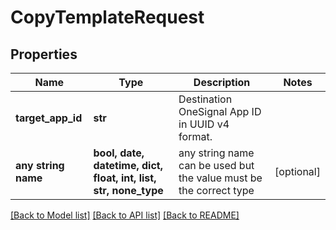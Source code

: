 # CopyTemplateRequest


## Properties
Name | Type | Description | Notes
------------ | ------------- | ------------- | -------------
**target_app_id** | **str** | Destination OneSignal App ID in UUID v4 format. | 
**any string name** | **bool, date, datetime, dict, float, int, list, str, none_type** | any string name can be used but the value must be the correct type | [optional]

[[Back to Model list]](../README.md#documentation-for-models) [[Back to API list]](../README.md#documentation-for-api-endpoints) [[Back to README]](../README.md)


